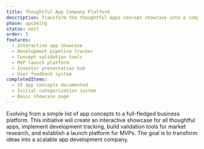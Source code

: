 ```yaml
---
title: Thoughtful App Company Platform
description: Transform the thoughtful apps concept showcase into a comprehensive business platform for app development and launch.
phase: upcoming
status: next
order: 5
features:
  - Interactive app showcase
  - Development pipeline tracker
  - Concept validation tools
  - MVP launch platform
  - Investor presentation hub
  - User feedback system
completedItems:
  - 15 app concepts documented
  - Initial categorization system
  - Basic showcase page
---
```


Evolving from a simple list of app concepts to a full-fledged business platform. This initiative will create an interactive showcase for all thoughtful apps, implement development tracking, build validation tools for market research, and establish a launch platform for MVPs. The goal is to transform ideas into a scalable app development company.